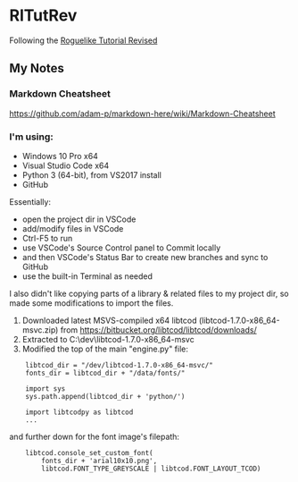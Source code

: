 # RlTutRev
Following the [Roguelike Tutorial Revised](https://www.reddit.com/r/roguelikedev/comments/8ql895/roguelikedev_does_the_complete_roguelike_tutorial/)


## My Notes

### Markdown Cheatsheet
https://github.com/adam-p/markdown-here/wiki/Markdown-Cheatsheet

### I'm using:
* Windows 10 Pro x64
* Visual Studio Code x64
* Python 3 (64-bit), from VS2017 install
* GitHub

Essentially:
* open the project dir in VSCode
* add/modify files in VSCode
* Ctrl-F5 to run
* use VSCode's Source Control panel to Commit locally
* and then VSCode's Status Bar to create new branches and sync to GitHub
* use the built-in Terminal as needed

I also didn't like copying parts of a library & related files to my project dir, so made some modifications to import the files.

1. Downloaded latest MSVS-compiled x64 libtcod (libtcod-1.7.0-x86_64-msvc.zip) from https://bitbucket.org/libtcod/libtcod/downloads/
2. Extracted to C:\dev\libtcod-1.7.0-x86_64-msvc
3. Modified the top of the main "engine.py" file:
```
    libtcod_dir = "/dev/libtcod-1.7.0-x86_64-msvc/"
    fonts_dir = libtcod_dir + "/data/fonts/"

    import sys
    sys.path.append(libtcod_dir + 'python/')

    import libtcodpy as libtcod
    ...
```
and further down for the font image's filepath:
```
    libtcod.console_set_custom_font(
        fonts_dir + 'arial10x10.png',
        libtcod.FONT_TYPE_GREYSCALE | libtcod.FONT_LAYOUT_TCOD)

```
